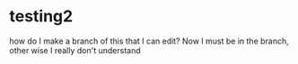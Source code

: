 # testing2
how do I make a branch of this that I can edit?
Now I must be in the branch, other wise I really don't understand
